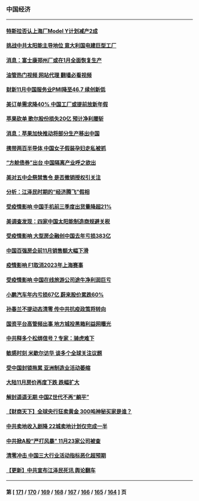 ### 中国经济
---
#### [特斯拉否认上海厂Model Y计划减产2成](../../pages/ncid283/n13879089.md?12060445) 
#### [挑战中共太阳能主导地位 意大利国电建巨型工厂](../../pages/ncid283/n13879055.md?12060445) 
#### [消息：富士康郑州厂或在1月全面恢复生产](../../pages/ncid283/n13878800.md?12060445) 
#### [油管热门视频 网站代理 翻墙必看视频](http://138.2.39.72:81/youtube.html?epic-marker?12060445)
#### [财新11月中国服务业PMI降至46.7 续创新低](../../pages/ncid283/n13878711.md?12060445) 
#### [美订单需求降40% 中国工厂或提前放新年假](../../pages/ncid283/n13878498.md?12060445) 
#### [苹果砍单 歌尔股份损失20亿 预计净利腰斩](../../pages/ncid283/n13878113.md?12060445) 
#### [消息：苹果加快推动将部分生产移出中国](../../pages/ncid283/n13878030.md?12060445) 
#### [携带两百半导体 中国女子假装孕妇走私被抓](../../pages/ncid283/n13877878.md?12060445) 
#### [“方舱债券”出台 中国隔离产业呼之欲出](../../pages/ncid283/n13876933.md?12060445) 
#### [美对五中企祭禁售令 是否撤销授权引关注](../../pages/ncid283/n13877620.md?12060445) 
#### [分析：江泽民时期的“经济腾飞”假相](../../pages/ncid283/n13877564.md?12060445) 
#### [受疫情影响 中国手机前三季度出货量降超21%](../../pages/ncid283/n13877650.md?12060445) 
#### [美调查发现：四家中国太阳能制造商规避关税](../../pages/ncid283/n13877642.md?12060445) 
#### [受疫情影响 大型房企融创中国去年亏损383亿](../../pages/ncid283/n13877621.md?12060445) 
#### [中国百强房企前11月销售额大幅下滑](../../pages/ncid283/n13877619.md?12060445) 
#### [疫情影响 F1取消2023年上海赛事](../../pages/ncid283/n13877549.md?12060445) 
#### [受疫情影响 中国在线旅游公司途牛净利润巨亏](../../pages/ncid283/n13876978.md?12060445) 
#### [小鹏汽车年内亏损67亿 蔚来股价累跌60%](../../pages/ncid283/n13876944.md?12060445) 
#### [孙春兰不提动态清零 传中共抗疫政策将转向](../../pages/ncid283/n13876861.md?12060445) 
#### [国资平台高管频出事 地方城投黑箱利益网曝光](../../pages/ncid283/n13876893.md?12060445) 
#### [中共释多个松绑信号？专家：骑虎难下](../../pages/ncid283/n13876891.md?12060445) 
#### [敏感时刻 米歇尔访华 谈多个全球关注议题](../../pages/ncid283/n13876726.md?12060445) 
#### [受中国封锁拖累 亚洲制造业活动萎缩](../../pages/ncid283/n13876626.md?12060445) 
#### [大陆11月房价再度下跌 跌幅扩大](../../pages/ncid283/n13876559.md?12060445) 
#### [解封遥遥无期 中国Z世代不再“躺平”](../../pages/ncid283/n13876294.md?12060445) 
#### [【财商天下】全球央行狂卖黄金 300吨神秘买家是谁？](../../pages/ncid283/n13876296.md?12060445) 
#### [中共卖地收入剧降 22城卖地计划仅完成一半](../../pages/ncid283/n13876229.md?12060445) 
#### [中共掀A股“严打风暴” 11月23家公司被查](../../pages/ncid283/n13876203.md?12060445) 
#### [清零冲击 中国三大行业活动指标恶化超预期](../../pages/ncid283/n13876195.md?12060445) 
#### [【更新】中共宣布江泽民死讯 舆论翻车](../../pages/ncid283/n13876029.md?12060445) 

---
#### 第 [ [171](./171.md?12060445) / [170](./170.md?12060445) / [169](./169.md?12060445) / [168](./168.md?12060445) / [167](./167.md?12060445) / [166](./166.md?12060445) / [165](./165.md?12060445) / [164](./164.md?12060445) ] 页
